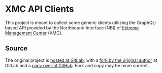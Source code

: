 # XMC API Clients

This project is meant to collect some generic clients utilizing the GraphQL-based API provided by the Northbound Interface (NBI) of [Extreme Management Center](https://www.extremenetworks.com/product/extreme-management-center/) (XMC).

## Source

The original project is [hosted at GitLab](https://gitlab.com/bell-computer-netzwerke/xmc-nbi-clients), with a [fork by the original author](https://gitlab.com/rbrt-weiler/xmc-nbi-clients) at GitLab and a [copy over at GitHub](https://gitlab.com/rbrt-weiler/xmc-nbi-clients). Fork and copy may be more current.
